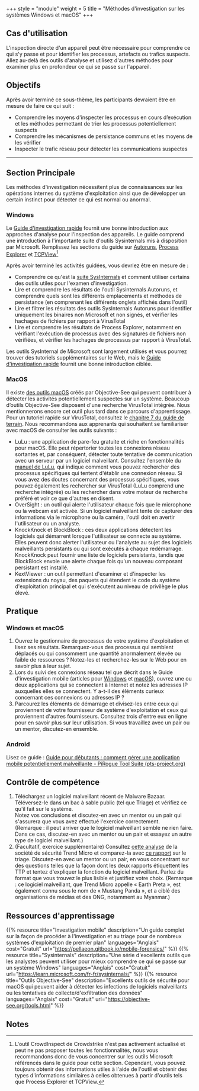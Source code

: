 +++
style = "module"
weight = 5
title = "Méthodes d'investigation sur les systèmes Windows et macOS"
+++

## Cas d'utilisation

L'inspection directe d'un appareil peut être nécessaire pour comprendre ce qui s'y passe et pour identifier les processus, artefacts ou trafics suspects. Allez au-delà des outils d'analyse et utilisez d'autres méthodes pour examiner plus en profondeur ce qui se passe sur l'appareil.

## Objectifs

Après avoir terminé ce sous-thème, les participants devraient être en mesure de faire ce qui suit :

- Comprendre les moyens d'inspecter les processus en cours d’exécution et les méthodes permettant de trier les processus potentiellement suspects
- Comprendre les mécanismes de persistance communs et les moyens de les vérifier
- Inspecter le trafic réseau pour détecter les communications suspectes

---
## Section Principale

Les méthodes d'investigation nécessitent plus de connaissances sur les opérations internes du système d'exploitation ainsi que de développer un certain instinct pour détecter ce qui est normal ou anormal.

### Windows

Le [Guide d'investigation rapide](https://pellaeon.gitbook.io/mobile-forensics/) fournit une bonne introduction aux approches d'analyse pour l'inspection des appareils. Le guide comprend une introduction à l'importante suite d'outils Sysinternals mis à disposition par Microsoft. Remplissez les sections du guide sur [Autoruns](https://pellaeon.gitbook.io/mobile-forensics/windows/autoruns), [Process Explorer](https://pellaeon.gitbook.io/mobile-forensics/windows/processes) et [TCPView](https://pellaeon.gitbook.io/mobile-forensics/windows/network)[^1]

Après avoir terminé les activités guidées, vous devriez être en mesure de :

- Comprendre ce qu'est la [suite SysInternals](https://learn.microsoft.com/en-us/sysinternals/) et comment utiliser certains des outils utiles pour l'examen d'investigation.
- Lire et comprendre les résultats de l'outil Sysinternals Autoruns, et comprendre quels sont les différents emplacements et méthodes de persistance (en comprenant les différents onglets affichés dans l'outil)
- Lire et filtrer les résultats des outils SysInternals Autoruns pour identifier uniquement les binaires non Microsoft et non signés, et vérifier les hachages de fichiers par rapport à VirusTotal
- Lire et comprendre les résultats de Process Explorer, notamment en vérifiant l'exécution de processus avec des signatures de fichiers non vérifiées, et vérifier les hachages de processus par rapport à VirusTotal.

Les outils SysInternal de Microsoft sont largement utilisés et vous pourrez trouver des tutoriels supplémentaires sur le Web, mais le [Guide d'investigation rapide](https://pellaeon.gitbook.io/mobile-forensics/) fournit une bonne introduction ciblée.

### MacOS

Il existe [des outils macOS](https://objective-see.org/tools.html) créés par Objective-See qui peuvent contribuer à détecter les activités potentiellement suspectes sur un système. Beaucoup d’outils Objective-See disposent d'une recherche VirusTotal intégrée. Nous mentionnerons encore cet outil plus tard dans ce parcours d'apprentissage. Pour un tutoriel rapide sur VirusTotal, consultez le [chapitre 7 du guide de terrain](https://internews.org/wp-content/uploads/2024/12/Field-Guide-to-Incident-Response-for-Civil-Society-and-Media-Chapter-7-FR.pdf). Nous recommandons aux apprenants qui souhaitent se familiariser avec macOS de consulter les outils suivants :

- LuLu : une application de pare-feu gratuite et riche en fonctionnalités pour macOS. Elle peut répertorier toutes les connexions réseau sortantes et, par conséquent, détecter toute tentative de communication avec un serveur par un logiciel malveillant. Consultez l'ensemble du [manuel de LuLu](https://objective-see.org/products/lulu.html), qui indique comment vous pouvez rechercher des processus spécifiques qui tentent d'établir une connexion réseau. Si vous avez des doutes concernant des processus spécifiques, vous pouvez également les rechercher sur VirusTotal (LuLu comprend une recherche intégrée) ou les rechercher dans votre moteur de recherche préféré et voir ce que d'autres en disent.
- OverSight : un outil qui alerte l'utilisateur chaque fois que le microphone ou la webcam est activée. Si un logiciel malveillant tente de capturer des informations via le microphone ou la caméra, l'outil doit en avertir l'utilisateur ou un analyste.
- KnockKnock et BlockBlock : ces deux applications détectent les logiciels qui démarrent lorsque l'utilisateur se connecte au système. Elles peuvent donc alerter l'utilisateur ou l'analyste au sujet des logiciels malveillants persistants ou qui sont exécutés à chaque redémarrage. KnockKnock peut fournir une liste de logiciels persistants, tandis que BlockBlock envoie une alerte chaque fois qu'un nouveau composant persistant est installé.
- KextViewer : un outil permettant d'examiner et d'inspecter les extensions du noyau, des paquets qui étendent le code du système d'exploitation principal et qui s'exécutent au niveau de privilège le plus élevé.

## Pratique

### Windows et macOS

1. Ouvrez le gestionnaire de processus de votre système d'exploitation et lisez ses résultats. Remarquez-vous des processus qui semblent déplacés ou qui consomment une quantité anormalement élevée ou faible de ressources ? Notez-les et recherchez-les sur le Web pour en savoir plus à leur sujet.
2. Lors du suivi des connexions réseau tel que décrit dans le Guide d'investigation mobile (articles pour [Windows](https://pellaeon.gitbook.io/mobile-forensics/windows/network) et [macOS](https://pellaeon.gitbook.io/mobile-forensics/mac/network)), ouvrez une ou deux applications qui se connectent à Internet et notez les adresses IP auxquelles elles se connectent. Y a-t-il des éléments curieux concernant ces connexions ou adresses IP ?
3. Parcourez les éléments de démarrage et divisez-les entre ceux qui proviennent de votre fournisseur de système d'exploitation et ceux qui proviennent d'autres fournisseurs. Consultez trois d'entre eux en ligne pour en savoir plus sur leur utilisation. Si vous travaillez avec un pair ou un mentor, discutez-en ensemble.

### Android

Lisez ce guide : [Guide pour débutants : comment gérer une application mobile potentiellement malveillante - PiRogue Tool Suite (pts-project.org)](https://pts-project.org/guides/g3/)

## Contrôle de compétence

1. Téléchargez un logiciel malveillant récent de Malware Bazaar. Téléversez-le dans un bac à sable public (tel que Triage) et vérifiez ce qu'il fait sur le système.  
    Notez vos conclusions et discutez-en avec un mentor ou un pair qui s'assurera que vous avez effectué l'exercice correctement.  
    (Remarque : il peut arriver que le logiciel malveillant semble ne rien faire. Dans ce cas, discutez-en avec un mentor ou un pair et essayez un autre type de logiciel malveillant.)
2. (Facultatif, exercice supplémentaire) Consultez [cette analyse](https://www.trendmicro.com/en_us/research/22/k/earth-preta-spear-phishing-governments-worldwide.html) de la société de sécurité Trend Micro et comparez-la avec [ce rapport](https://tria.ge/240207-qlmmrahhgr/behavioral1) sur le triage. Discutez-en avec un mentor ou un pair, en vous concentrant sur des questions telles que la façon dont les deux rapports étiquettent les TTP et tentez d'expliquer la fonction du logiciel malveillant. Parlez du format que vous trouvez le plus lisible et justifiez votre choix. (Remarque : ce logiciel malveillant, que Trend Micro appelle « Earth Preta », est également connu sous le nom de « Mustang Panda », et a ciblé des organisations de médias et des ONG, notamment au Myanmar.)


## Ressources d'apprentissage

{{% resource title="Investigation mobile" description="Un guide complet sur la façon de procéder à l'investigation et au triage pour de nombreux systèmes d'exploitation de premier plan" languages="Anglais" cost="Gratuit" url="https://pellaeon.gitbook.io/mobile-forensics/" %}}
{{% resource title="Sysinternals" description="Une série d'excellents outils que les analystes peuvent utiliser pour mieux comprendre ce qui se passe sur un système Windows" languages="Anglais" cost="Gratuit" url="https://learn.microsoft.com/fr-fr/sysinternals/" %}}
{{% resource title="Outils Objective-See" description="Excellents outils de sécurité pour macOS qui peuvent aider à détecter les infections de logiciels malveillants ou les tentatives de collecte/d'exfiltration des données" languages="Anglais" cost="Gratuit" url="https://objective-see.org/tools.html" %}}

## Notes

[^1]: L'outil CrowdInspect de Crowdstrike n'est pas activement actualisé et peut ne pas proposer toutes les fonctionnalités, nous vous recommandons donc de vous concentrer sur les outils Microsoft référencés dans le guide pour cette section. Cependant, vous pouvez toujours obtenir des informations utiles à l'aide de l'outil et obtenir des types d'informations similaires à celles obtenues à partir d'outils tels que Process Explorer et TCPView.
